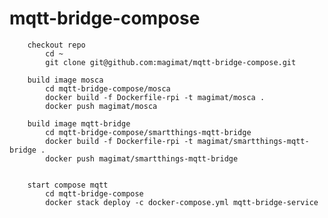 # mqtt-bridge-compose

		checkout repo
			cd ~
			git clone git@github.com:magimat/mqtt-bridge-compose.git

		build image mosca
			cd mqtt-bridge-compose/mosca
			docker build -f Dockerfile-rpi -t magimat/mosca .
			docker push magimat/mosca

		build image mqtt-bridge
			cd mqtt-bridge-compose/smartthings-mqtt-bridge
			docker build -f Dockerfile-rpi -t magimat/smartthings-mqtt-bridge .
			docker push magimat/smartthings-mqtt-bridge


		start compose mqtt
			cd mqtt-bridge-compose
			docker stack deploy -c docker-compose.yml mqtt-bridge-service
